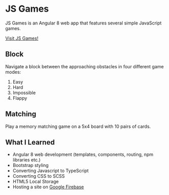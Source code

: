 # JS Games

JS Games is an Angular 8 web app that features several simple JavaScript games.

[Visit JS Games!](https://js-gms.firebaseapp.com/)

## Block

Navigate a block between the approaching obstacles in four different game modes:

1. Easy
2. Hard
3. Impossible
4. Flappy

## Matching

Play a memory matching game on a 5x4 board with 10 pairs of cards.

## What I Learned

* Angular 8 web development (templates, components, routing, npm libraries etc.)
* Bootstrap styling
* Converting Javascript to TypeScript
* Converting CSS to SCSS
* HTML5 Local Storage
* Hosting a site on [Google Firebase](https://firebase.google.com/)
